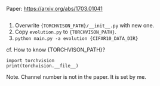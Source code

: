 Paper: https://arxiv.org/abs/1703.01041

<p align="center">
  <img fig_network.png>
</p>

1. Overwrite `{TORCHVISON_PATH}/__init__.py` with new one.
2. Copy `evolution.py` to `{TORCHVISON_PATH}`.
3. `python main.py -a evolution {CIFAR10_DATA_DIR}`

cf. How to know {TORCHVISON_PATH}?
```
import torchvision
print(torchvision.__file__)
```

Note.
Channel number is not in the paper. It is set by me.
